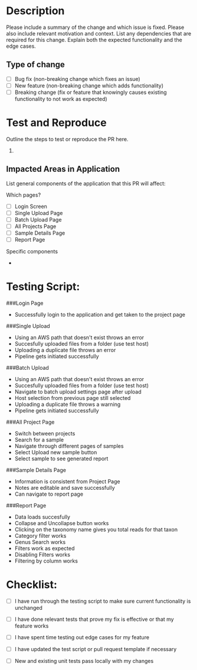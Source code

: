 # Description

Please include a summary of the change and which issue is fixed. Please also include relevant motivation and context. List any dependencies that are required for this change. Explain both the expected functionality and the edge cases. 

## Type of change

- [ ] Bug fix (non-breaking change which fixes an issue)
- [ ] New feature (non-breaking change which adds functionality)
- [ ] Breaking change (fix or feature that knowingly causes existing functionality to not work as expected)

# Test and Reproduce
Outline the steps to test or reproduce the PR here.

1. 

## Impacted Areas in Application
List general components of the application that this PR will affect:

Which pages?

- [ ] Login Screen
- [ ] Single Upload Page
- [ ] Batch Upload Page
- [ ] All Projects Page
- [ ] Sample Details Page
- [ ] Report Page

Specific components 

* 


# Testing Script:

###Login Page
* Successfully login to the application and get taken to the project page

###Single Upload
* Using an AWS path that doesn't exist throws an error
* Succesfully uploaded files from a folder (use test host)
* Uploading a duplicate file throws an error
* Pipeline gets initiated successfully 

###Batch Upload
* Using an AWS path that doesn't exist throws an error
* Succesfully uploaded files from a folder (use test host)
* Navigate to batch upload settings page after upload 
* Host selection from previous page still selected 
* Uploading a duplicate file throws a warning
* Pipeline gets initiated successfully 

###All Project Page
* Switch between projects 
* Search for a sample
* Navigate through different pages of samples
* Select Upload new sample button
* Select sample to see generated report

###Sample Details Page
* Information is consistent from Project Page
* Notes are editable and save successfully 
* Can navigate to report page 

###Report Page
* Data loads succesfully 
* Collapse and Uncollapse button works
* Clicking on the taxonomy name gives you total reads for that taxon
* Category filter works
* Genus Search works
* Filters work as expected
* Disabling Filters works
* Filtering by column works 


# Checklist:

- [ ] I have run through the testing script to make sure current functionality is unchanged
- [ ] I have done relevant tests that prove my fix is effective or that my feature works
- [ ] I have spent time testing out edge cases for my feature
- [ ] I have updated the test script or pull request template if necessary
- [ ] New and existing unit tests pass locally with my changes

